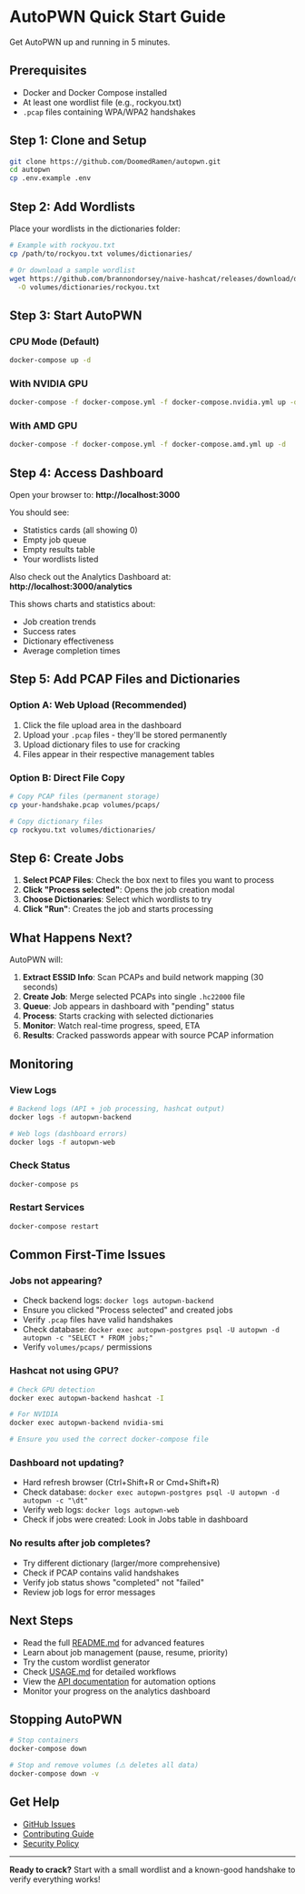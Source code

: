 # AutoPWN Quick Start Guide

Get AutoPWN up and running in 5 minutes.

## Prerequisites

- Docker and Docker Compose installed
- At least one wordlist file (e.g., rockyou.txt)
- `.pcap` files containing WPA/WPA2 handshakes

## Step 1: Clone and Setup

```bash
git clone https://github.com/DoomedRamen/autopwn.git
cd autopwn
cp .env.example .env
```

## Step 2: Add Wordlists

Place your wordlists in the dictionaries folder:

```bash
# Example with rockyou.txt
cp /path/to/rockyou.txt volumes/dictionaries/

# Or download a sample wordlist
wget https://github.com/brannondorsey/naive-hashcat/releases/download/data/rockyou.txt \
  -O volumes/dictionaries/rockyou.txt
```

## Step 3: Start AutoPWN

### CPU Mode (Default)

```bash
docker-compose up -d
```

### With NVIDIA GPU

```bash
docker-compose -f docker-compose.yml -f docker-compose.nvidia.yml up -d
```

### With AMD GPU

```bash
docker-compose -f docker-compose.yml -f docker-compose.amd.yml up -d
```

## Step 4: Access Dashboard

Open your browser to: **http://localhost:3000**

You should see:

- Statistics cards (all showing 0)
- Empty job queue
- Empty results table
- Your wordlists listed

Also check out the Analytics Dashboard at: **http://localhost:3000/analytics**

This shows charts and statistics about:

- Job creation trends
- Success rates
- Dictionary effectiveness
- Average completion times

## Step 5: Add PCAP Files and Dictionaries

### Option A: Web Upload (Recommended)

1. Click the file upload area in the dashboard
2. Upload your `.pcap` files - they'll be stored permanently
3. Upload dictionary files to use for cracking
4. Files appear in their respective management tables

### Option B: Direct File Copy

```bash
# Copy PCAP files (permanent storage)
cp your-handshake.pcap volumes/pcaps/

# Copy dictionary files
cp rockyou.txt volumes/dictionaries/
```

## Step 6: Create Jobs

1. **Select PCAP Files**: Check the box next to files you want to process
2. **Click "Process selected"**: Opens the job creation modal
3. **Choose Dictionaries**: Select which wordlists to try
4. **Click "Run"**: Creates the job and starts processing

## What Happens Next?

AutoPWN will:

1. **Extract ESSID Info**: Scan PCAPs and build network mapping (30 seconds)
2. **Create Job**: Merge selected PCAPs into single `.hc22000` file
3. **Queue**: Job appears in dashboard with "pending" status
4. **Process**: Starts cracking with selected dictionaries
5. **Monitor**: Watch real-time progress, speed, ETA
6. **Results**: Cracked passwords appear with source PCAP information

## Monitoring

### View Logs

```bash
# Backend logs (API + job processing, hashcat output)
docker logs -f autopwn-backend

# Web logs (dashboard errors)
docker logs -f autopwn-web
```

### Check Status

```bash
docker-compose ps
```

### Restart Services

```bash
docker-compose restart
```

## Common First-Time Issues

### Jobs not appearing?

- Check backend logs: `docker logs autopwn-backend`
- Ensure you clicked "Process selected" and created jobs
- Verify `.pcap` files have valid handshakes
- Check database: `docker exec autopwn-postgres psql -U autopwn -d autopwn -c "SELECT * FROM jobs;"`
- Verify `volumes/pcaps/` permissions

### Hashcat not using GPU?

```bash
# Check GPU detection
docker exec autopwn-backend hashcat -I

# For NVIDIA
docker exec autopwn-backend nvidia-smi

# Ensure you used the correct docker-compose file
```

### Dashboard not updating?

- Hard refresh browser (Ctrl+Shift+R or Cmd+Shift+R)
- Check database: `docker exec autopwn-postgres psql -U autopwn -d autopwn -c "\dt"`
- Verify web logs: `docker logs autopwn-web`
- Check if jobs were created: Look in Jobs table in dashboard

### No results after job completes?

- Try different dictionary (larger/more comprehensive)
- Check if PCAP contains valid handshakes
- Verify job status shows "completed" not "failed"
- Review job logs for error messages

## Next Steps

- Read the full [README.md](README.md) for advanced features
- Learn about job management (pause, resume, priority)
- Try the custom wordlist generator
- Check [USAGE.md](USAGE.md) for detailed workflows
- View the [API documentation](API.md) for automation options
- Monitor your progress on the analytics dashboard

## Stopping AutoPWN

```bash
# Stop containers
docker-compose down

# Stop and remove volumes (⚠️ deletes all data)
docker-compose down -v
```

## Get Help

- [GitHub Issues](https://github.com/DoomedRamen/autopwn/issues)
- [Contributing Guide](CONTRIBUTING.md)
- [Security Policy](SECURITY.md)

---

**Ready to crack?** Start with a small wordlist and a known-good handshake to verify everything works!
